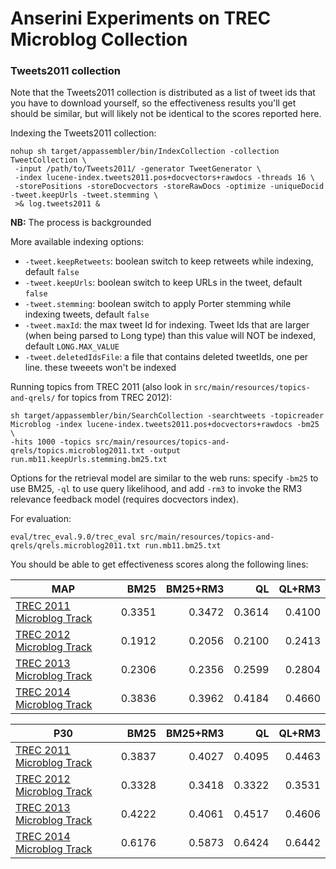 # Anserini Experiments on TREC Microblog Collection


### Tweets2011 collection

Note that the Tweets2011 collection is distributed as a list of tweet ids that you have to download yourself, so the 
effectiveness results you'll get should be similar, but will likely not be identical to the scores reported here.

Indexing the Tweets2011 collection:

```
nohup sh target/appassembler/bin/IndexCollection -collection TweetCollection \
 -input /path/to/Tweets2011/ -generator TweetGenerator \
 -index lucene-index.tweets2011.pos+docvectors+rawdocs -threads 16 \
 -storePositions -storeDocvectors -storeRawDocs -optimize -uniqueDocid -tweet.keepUrls -tweet.stemming \
 >& log.tweets2011 &
```
__NB:__ The process is backgrounded

More available indexing options:
* `-tweet.keepRetweets`: boolean switch to keep retweets while indexing, default `false`
* `-tweet.keepUrls`: boolean switch to keep URLs in the tweet, default `false`
* `-tweet.stemming`: boolean switch to apply Porter stemming while indexing tweets, default `false`
* `-tweet.maxId`: the max tweet Id for indexing. Tweet Ids that are larger (when being parsed to Long type) than this value will NOT be indexed, default `LONG.MAX_VALUE`
* `-tweet.deletedIdsFile`: a file that contains deleted tweetIds, one per line. these tweeets won't be indexed

Running topics from TREC 2011 (also look in `src/main/resources/topics-and-qrels/` for topics from TREC 2012):

```
sh target/appassembler/bin/SearchCollection -searchtweets -topicreader Microblog -index lucene-index.tweets2011.pos+docvectors+rawdocs -bm25 \
-hits 1000 -topics src/main/resources/topics-and-qrels/topics.microblog2011.txt -output run.mb11.keepUrls.stemming.bm25.txt
```

Options for the retrieval model are similar to the web runs: specify `-bm25` to use BM25, `-ql` to use query likelihood,
 and add `-rm3` to invoke the RM3 relevance feedback model (requires docvectors index).

For evaluation:

```
eval/trec_eval.9.0/trec_eval src/main/resources/topics-and-qrels/qrels.microblog2011.txt run.mb11.bm25.txt
```

You should be able to get effectiveness scores along the following lines:

MAP                                                                        | BM25   |BM25+RM3| QL     | QL+RM3 |
---------------------------------------------------------------------------|-------:|-------:|-------:|-------:|
[TREC 2011 Microblog Track](http://trec.nist.gov/data/microblog2011.html)  | 0.3351 | 0.3472 | 0.3614 | 0.4100 |
[TREC 2012 Microblog Track](http://trec.nist.gov/data/microblog2012.html)  | 0.1912 | 0.2056 | 0.2100 | 0.2413 |
[TREC 2013 Microblog Track](http://trec.nist.gov/data/microblog2013.html)  | 0.2306 | 0.2356 | 0.2599 | 0.2804 |
[TREC 2014 Microblog Track](http://trec.nist.gov/data/microblog2014.html)  | 0.3836 | 0.3962 | 0.4184 | 0.4660 |

P30                                                                        | BM25   |BM25+RM3| QL     | QL+RM3 |
---------------------------------------------------------------------------|-------:|-------:|-------:|-------:|
[TREC 2011 Microblog Track](http://trec.nist.gov/data/microblog2011.html)  | 0.3837 | 0.4027 | 0.4095 | 0.4463 |
[TREC 2012 Microblog Track](http://trec.nist.gov/data/microblog2012.html)  | 0.3328 | 0.3418 | 0.3322 | 0.3531 |
[TREC 2013 Microblog Track](http://trec.nist.gov/data/microblog2013.html)  | 0.4222 | 0.4061 | 0.4517 | 0.4606 |
[TREC 2014 Microblog Track](http://trec.nist.gov/data/microblog2014.html)  | 0.6176 | 0.5873 | 0.6424 | 0.6442 |

